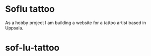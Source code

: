 # Soflu tattoo



As a hobby project I am building a website for a tattoo artist based in Uppsala.  




# sof-lu-tattoo

